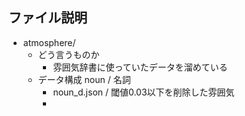 ## ファイル説明
* atmosphere/
  * どう言うものか
    * 雰囲気辞書に使っていたデータを溜めている
  * データ構成
    noun / 名詞
      - noun_d.json / 閾値0.03以下を削除した雰囲気
      - 